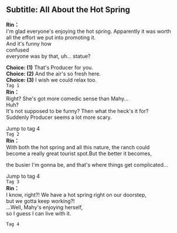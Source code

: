 # 

  
## Subtitle: All About the Hot Spring
  
**Rin：**  
I'm glad everyone's enjoying the hot spring. Apparently it was worth  
all the effort we put into promoting it.  
And it's funny how  
confused  
everyone was by that, uh... statue?  
  
**Choice: (1)**  That's Producer for you.  
**Choice: (2)**  And the air's so fresh here.  
**Choice: (3)**  I wish we could relax too.  
`Tag 1`  
**Rin：**  
Right? She's got more comedic sense than Mahy...  
Huh?  
It's not supposed to be funny? Then what the heck's it for?  
Suddenly Producer seems a lot more scary.  
  
Jump to tag 4  
`Tag 2`  
**Rin：**  
With both the hot spring and all this nature, the ranch could  
become a really great tourist spot.But the better it becomes,  
  
the busier I'm gonna be, and that's where things get complicated...  
  
Jump to tag 4  
`Tag 3`  
**Rin：**  
I know, right?! We have a hot spring right on our doorstep,  
but we gotta keep working?!  
...Well, Mahy's enjoying herself,  
so I guess I can live with it.  
  
`Tag 4`  
